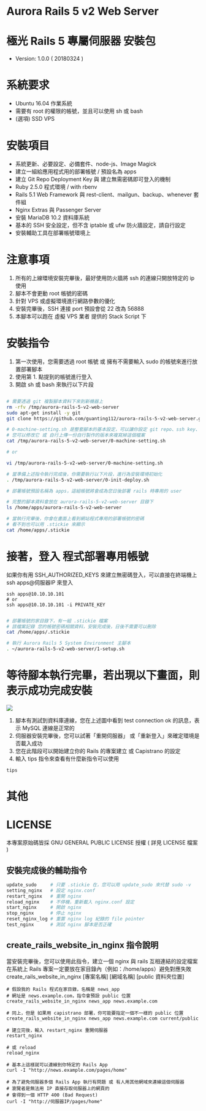 
# Aurora Rails 5 v2 Web Server
# 極光 Rails 5 專屬伺服器 安裝包

* Version: 1.0.0 ( 20180324 )

# 系統要求

* Ubuntu 16.04 作業系統
* 需要有 root 的權限的帳號，並且可以使用 sh 或 bash
* (選項) SSD VPS

# 安裝項目

* 系統更新、必要設定、必備套件、node-js、Image Magick
* 建立一組給應用程式用的部署帳號 / 預設名為 apps
* 建立 Git Repo Deployment Key 與 建立無需密碼即可登入的機制
* Ruby 2.5.0 程式環境 / with rbenv
* Rails 5.1 Web Framework 與 rest-client、mailgun、backup、whenever 套件組
* Nginx Extras 與 Passenger Server
* 安裝 MariaDB 10.2 資料庫系統
* 基本的 SSH 安全設定，但不含 iptable 或 ufw 防火牆設定，請自行設定
* 安裝輔助工具在部署帳號環境上

# 注意事項

1. 所有的上線環境安裝完畢後，最好使用防火牆將 ssh 的連線只開放特定的 ip 使用
2. 腳本不會更動 root 帳號的密碼
3. 針對 VPS 或虛擬環境進行網路參數的優化
4. 安裝完畢後，SSH 連接 port 預設會從 22 改為 56888
5. 本腳本可以跑在 虛擬 VPS 業者 提供的 Stack Script 下

# 安裝指令

1. 第一次使用，您需要透過 root 帳號 或 擁有不需要輸入 sudo 的帳號來進行放置部署腳本
2. 使用第 1. 點提到的帳號進行登入
3. 開啟 sh 或 bash 來執行以下片段

```sh

# 需要透過 git 複製腳本資料下來到新機器上
rm -rfv /tmp/aurora-rails-5-v2-web-server
sudo apt-get install -y git
git clone https://github.com/guanting112/aurora-rails-5-v2-web-server.git --branch master --single-branch /tmp/aurora-rails-5-v2-web-server

# 0-machine-setting.sh 是整套腳本的基本設定，可以讓你設定 git repo、ssh key、ssh port、部署帳號的名稱、密碼等等
# 您可以修改它 或 自行上傳一份自行製作的版本來複寫掉這個檔案
cat /tmp/aurora-rails-5-v2-web-server/0-machine-setting.sh

# or

vi /tmp/aurora-rails-5-v2-web-server/0-machine-setting.sh

# 當準備上述指令執行完成後，你需要執行以下片段，進行為安裝環境初始化
. /tmp/aurora-rails-5-v2-web-server/0-init-deploy.sh

# 部署帳號預設名稱為 apps，這組帳號將會成為您日後部署 rails 時專用的 user

# 完整的腳本資料會放在 aurora-rails-5-v2-web-server 目錄下
ls /home/apps/aurora-rails-5-v2-web-server

# 當執行完畢後，你會在畫面上看到網站程式專用的部署帳號的密碼
# 看不到也可以用 .stickie 來顯示
cat /home/apps/.stickie

```

# 接著，登入 程式部署專用帳號

如果你有用 SSH_AUTHORIZED_KEYS 來建立無密碼登入，可以直接在終端機上 ssh apps@伺服器IP 來登入

```
ssh apps@10.10.10.101
# or 
ssh apps@10.10.10.101 -i PRIVATE_KEY
```

```bash

# 部署帳號的家目錄下，有一組 .stickie 檔案
# 該檔案記錄 您的帳號密碼相關資料，安裝完成後，日後不需要可以刪除
cat /home/apps/.stickie

# 執行 Aurora Rails 5 System Environment 主腳本
. ~/aurora-rails-5-v2-web-server/1-setup.sh

```

# 等待腳本執行完畢，若出現以下畫面，則表示成功完成安裝

![](__)

1. 腳本有測試到資料庫連線，您在上述圖中看到 test connection ok 的訊息，表示 MySQL 連線是正常的
2. 伺服器安裝完畢後，您可以試著「重開伺服器」 或「重新登入」來確定環境是否載入成功
3. 您在此階段可以開始建立你的 Rails 的專案建立 或 Capistrano 的設定
4. 輸入 tips 指令來查看有什麼新指令可以使用

```
tips
```

# 其他

# LICENSE

本專案原始碼皆採 GNU GENERAL PUBLIC LICENSE 授權 ( 詳見 LICENSE 檔案 )

## 安裝完成後的輔助指令

```bash
update_sudo     # 只要 .stickie 在，您可以用 update_sudo 來代替 sudo -v 
setting_nginx   # 設定 nginx.conf
restart_nginx   # 重開 nginx
reload_nginx    # 不停機，重新載入 nginx.conf 設定
start_nginx     # 開啟 nginx
stop_nginx      # 停止 nginx
reset_nginx_log # 重置 nginx log 紀錄的 file pointer
test_nginx      # 測試 nginx 腳本是否正確
```

## create_rails_website_in_nginx 指令說明

當安裝完畢後，您可以使用此指令，建立一個 nginx 與 rails 互相連結的設定檔案在系統上
Rails 專案一定要放在家目錄內（例如：/home/apps）避免對應失敗
create_rails_website_in_nginx [專案名稱] [網域名稱] [public 資料夾位置]

```
# 假設我的 Rails 程式在家目錄，名稱是 news_app
# 網址是 news.example.com，指令會預設 public 位置
create_rails_website_in_nginx news_app news.example.com 

# 同上，但是 如果用 capistrano 部署，你可能要指定一個不一樣的 public 位置
create_rails_website_in_nginx news_app news.example.com current/public

# 建立完後，輸入 restart_nginx 重開伺服器
restart_nginx

# 或 reload
reload_nginx

# 基本上這樣就可以連線到你特定的 Rails App
curl -I "http://news.example.com/pages/home"

# 為了避免伺服器多個 Rails App 執行有問題 或 有人用其他網域來連線這個伺服器
# 瀏覽者是無法用 IP 直接存取伺服器上的網頁的
# 會得到一個 HTTP 400 (Bad Request)
curl -I "http://伺服器IP/pages/home"
```
